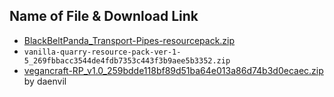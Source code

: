 ## Name of File & Download Link

- [BlackBeltPanda_Transport-Pipes-resourcepack.zip](https://github.com/BlackBeltPanda/Transport-Pipes/blob/master/src/main/resources/wiki/resourcepack.zip)
- ```vanilla-quarry-resource-pack-ver-1-5_269fbbacc3544de4fdb7353c443f3b9aee5b3352.zip```
- [vegancraft-RP_v1.0_259bdde118bf89d51ba64e013a86d74b3d0ecaec.zip](https://www.planetminecraft.com/data-pack/plant-based-foods/) by daenvil
